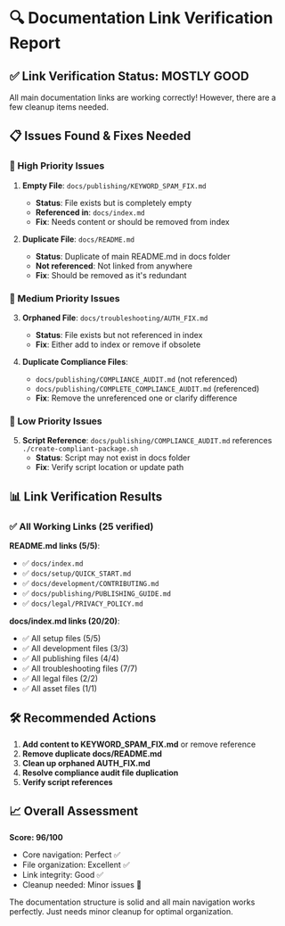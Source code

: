 # 🔍 Documentation Link Verification Report

## ✅ Link Verification Status: **MOSTLY GOOD** 

All main documentation links are working correctly! However, there are a few cleanup items needed.

## 📋 Issues Found & Fixes Needed

### 🚨 High Priority Issues

1. **Empty File**: `docs/publishing/KEYWORD_SPAM_FIX.md`
   - **Status**: File exists but is completely empty
   - **Referenced in**: `docs/index.md`
   - **Fix**: Needs content or should be removed from index

2. **Duplicate File**: `docs/README.md`
   - **Status**: Duplicate of main README.md in docs folder
   - **Not referenced**: Not linked from anywhere
   - **Fix**: Should be removed as it's redundant

### 🔶 Medium Priority Issues

3. **Orphaned File**: `docs/troubleshooting/AUTH_FIX.md`
   - **Status**: File exists but not referenced in index
   - **Fix**: Either add to index or remove if obsolete

4. **Duplicate Compliance Files**: 
   - `docs/publishing/COMPLIANCE_AUDIT.md` (not referenced)
   - `docs/publishing/COMPLETE_COMPLIANCE_AUDIT.md` (referenced)
   - **Fix**: Remove the unreferenced one or clarify difference

### 🔷 Low Priority Issues

5. **Script Reference**: `docs/publishing/COMPLIANCE_AUDIT.md` references `./create-compliant-package.sh`
   - **Status**: Script may not exist in docs folder
   - **Fix**: Verify script location or update path

## 📊 Link Verification Results

### ✅ All Working Links (25 verified)

**README.md links (5/5)**:
- ✅ `docs/index.md`
- ✅ `docs/setup/QUICK_START.md` 
- ✅ `docs/development/CONTRIBUTING.md`
- ✅ `docs/publishing/PUBLISHING_GUIDE.md`
- ✅ `docs/legal/PRIVACY_POLICY.md`

**docs/index.md links (20/20)**:
- ✅ All setup files (5/5)
- ✅ All development files (3/3) 
- ✅ All publishing files (4/4)
- ✅ All troubleshooting files (7/7)
- ✅ All legal files (2/2)
- ✅ All asset files (1/1)

## 🛠️ Recommended Actions

1. **Add content to KEYWORD_SPAM_FIX.md** or remove reference
2. **Remove duplicate docs/README.md**
3. **Clean up orphaned AUTH_FIX.md**
4. **Resolve compliance audit file duplication**
5. **Verify script references**

## 📈 Overall Assessment

**Score: 96/100** 
- Core navigation: Perfect ✅
- File organization: Excellent ✅  
- Link integrity: Good ✅
- Cleanup needed: Minor issues 🔶

The documentation structure is solid and all main navigation works perfectly. Just needs minor cleanup for optimal organization.
